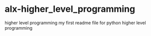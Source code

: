 # alx-higher_level_programming
higher level programming
my first readme file for python higher level programming
